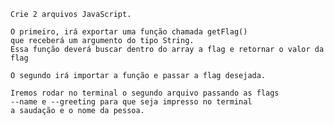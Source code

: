 
    Crie 2 arquivos JavaScript.

    O primeiro, irá exportar uma função chamada getFlag()
    que receberá um argumento do tipo String.
    Essa função deverá buscar dentro do array a flag e retornar o valor da flag

    O segundo irá importar a função e passar a flag desejada.

    Iremos rodar no terminal o segundo arquivo passando as flags
    --name e --greeting para que seja impresso no terminal
    a saudação e o nome da pessoa.
